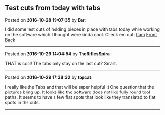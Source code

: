 ## Test cuts from today with tabs
Posted on **2016-10-28 19:07:35** by **Bar**:

I did some test cuts of holding pieces in place with tabs today while working on the software which I thought were kinda cool. Check em out:  [Cam](//muut.com/u/maslowcnc/s1/:maslowcnc:ludQ:cam.png.jpg)  [Front](//muut.com/u/maslowcnc/s3/:maslowcnc:wwge:front.jpg.jpg)  [Back](//muut.com/u/maslowcnc/s3/:maslowcnc:97Qs:back.jpg.jpg)

---

Posted on **2016-10-29 14:04:54** by **TheRiflesSpiral**:

THAT is cool! The tabs only stay on the last cut? Smart.

---

Posted on **2016-10-29 17:38:32** by **topcat**:

I really like the Tabs and that will be super helpful :) One question that the pictures bring up. It looks like the software does not like fully round tool paths. It seems to have a few flat spots that look like they translated to flat spots in the cuts.

---

